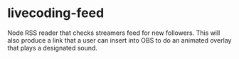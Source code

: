 # livecoding-feed
Node RSS reader that checks streamers feed for new followers. This will also produce a link that a user can insert into OBS to do an animated overlay that plays a designated sound.

